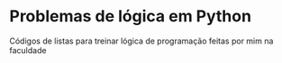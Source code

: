 # Problemas de lógica em Python
Códigos de listas para treinar lógica de programação feitas por mim na faculdade
